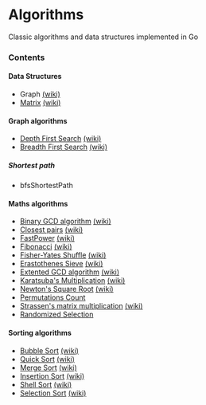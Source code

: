 # Algorithms

Classic algorithms and data structures implemented in Go

### Contents

#### Data Structures

* Graph [(wiki)](http://en.wikipedia.org/wiki/Graph_%28abstract_data_type)
* [Matrix](https://github.com/arnauddri/algorithms/tree/master/data-structures/matrix) [(wiki)](http://en.wikipedia.org/wiki/Matrix_(mathematics))

#### Graph algorithms

* [Depth First Search]() [(wiki)](http://en.wikipedia.org/wiki/Depth-first_search)
* [Breadth First Search]() [(wiki)](http://en.wikipedia.org/wiki/Breadth-first_search)

##### Shortest path

* bfsShortestPath

#### Maths algorithms

* [Binary GCD algorithm](https://github.com/arnauddri/algorithms/tree/master/alogrithms/maths/stein) [(wiki)](https://en.wikipedia.org/wiki/Binary_GCD_algorithm)
* [Closest pairs](https://github.com/arnauddri/algorithms/tree/master/algorithms/maths/closest-pair) [(wiki)](http://en.wikipedia.org/wiki/Closest_pair_of_points_problem)
* [FastPower](https://github.com/arnauddri/algorithms/tree/master/algorithms/maths/fast-power) [(wiki)](http://en.wikipedia.org/wiki/Exponentiation_by_squaring)
* [Fibonacci](https://github.com/arnauddri/algorithms/tree/master/algorithms/maths/fibonacci) [(wiki)](http://en.wikipedia.org/wiki/Fibonacci_number)
* [Fisher-Yates Shuffle](https://github.com/arnauddri/algorithms/tree/master/algorithms/maths/fisher-yates) [(wiki)](http://en.wikipedia.org/wiki/Fisher%E2%80%93Yates_shuffle)
* [Erastothenes Sieve](https://github.com/arnauddri/algorithms/tree/master/algorithms/maths/eratosthenes-sieve) [(wiki)](https://en.wikipedia.org/wiki/Sieve_of_Eratosthenes)
* [Extented GCD algorithm](https://github.com/arnauddri/algorithms/tree/master/algorithms/maths/euclide) [(wiki)](http://en.wikipedia.org/wiki/Extended_Euclidean_algorithm)
* [Karatsuba's Multiplication](https://github.com/arnauddri/algorithms/tree/master/algorithms/maths/karatsuba) [(wiki)](http://en.wikipedia.org/wiki/Karatsuba_algorithm)
* [Newton's Square Root](https://github.com/arnauddri/algorithms/tree/master/algorithms/maths/newton-sqrt) [(wiki)](http://en.wikipedia.org/wiki/Newton%27s_method)
* [Permutations Count](https://github.com/arnauddri/algorithms/tree/master/algorithms/maths/permutations-count)
* [Strassen's matrix multiplication](https://github.com/arnauddri/algorithms/tree/master/algorithms/maths/strassen) [(wiki)](http://en.wikipedia.org/wiki/Strassen_algorithm)
* [Randomized Selection](https://github.com/arnauddri/algorithms/tree/master/algorithms/maths/RSelect)

#### Sorting algorithms

* [Bubble Sort](https://github.com/arnauddri/algorithms/tree/master/algorithms/sorting/bubble_sort) [(wiki)](http://en.wikipedia.org/wiki/Bubble_sort)
* [Quick Sort](https://github.com/arnauddri/algorithms/tree/master/algorithms/sorting/quick_sort) [(wiki)](http://en.wikipedia.org/wiki/Quicksort)
* [Merge Sort](https://github.com/arnauddri/algorithms/tree/master/algorithms/sorting/merge_sort) [(wiki)](http://en.wikipedia.org/wiki/Merge_sort)
* [Insertion Sort](https://github.com/arnauddri/algorithms/tree/master/algorithms/sorting/insertion_sort) [(wiki)](http://en.wikipedia.org/wiki/Insertion_sort)
* [Shell Sort](https://github.com/arnauddri/algorithms/tree/master/algorithms/sorting/shell_sort) [(wiki)](http://en.wikipedia.org/wiki/Shellsort)
* [Selection Sort](https://github.com/arnauddri/algorithms/tree/master/algorithms/sorting/selection_sort) [(wiki)](http://en.wikipedia.org/wiki/Selection_sort)
